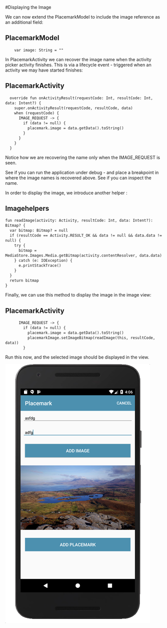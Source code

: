 #Displaying the Image

We can now extend the PlacemarkModel to include the image reference as an additional field:

## PlacemarkModel

~~~
    var image: String = ""
~~~

In PlacemarkActivity we can recover the image name when the activity picker activity finishes. This is via a lifecycle event - triggered when an activity we may have started finishes:


## PlacemarkActivity

~~~
  override fun onActivityResult(requestCode: Int, resultCode: Int, data: Intent?) {
    super.onActivityResult(requestCode, resultCode, data)
    when (requestCode) {
      IMAGE_REQUEST -> {
        if (data != null) {
          placemark.image = data.getData().toString()
        }
      }
    }
  }
~~~

Notice how we are recovering the name only when the IMAGE_REQUEST is seen.

See if you can run the application under debug - and place a breakpoint in where the image names is recovered above. See if you can inspect the name.

In order to display the image, we introduce another helper :


## Imagehelpers

~~~
fun readImage(activity: Activity, resultCode: Int, data: Intent?): Bitmap? {
  var bitmap: Bitmap? = null
  if (resultCode == Activity.RESULT_OK && data != null && data.data != null) {
    try {
      bitmap = MediaStore.Images.Media.getBitmap(activity.contentResolver, data.data)
    } catch (e: IOException) {
      e.printStackTrace()
    }
  }
  return bitmap
}
~~~

Finally, we can use this method to display the image in the image view:

## PlacemarkActivity

~~~
      IMAGE_REQUEST -> {
        if (data != null) {
          placemark.image = data.getData().toString()
          placemarkImage.setImageBitmap(readImage(this, resultCode, data))
        }
~~~

Run this now, and the selected image should be displayed in the view.

![](img/04.png)